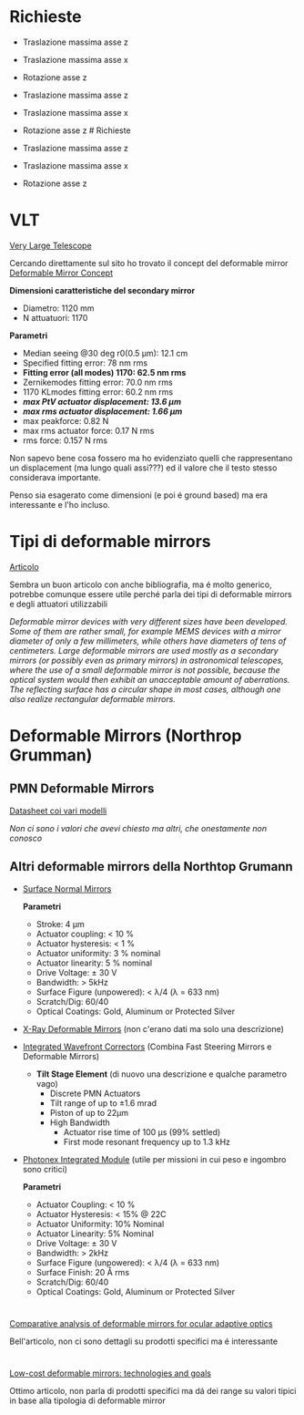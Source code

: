 # Richieste 

+ Traslazione massima asse z
+ Traslazione massima asse x
+ Rotazione asse z 
+ Traslazione massima asse z
+ Traslazione massima asse x
+ Rotazione asse z # Richieste 

+ Traslazione massima asse z
+ Traslazione massima asse x
+ Rotazione asse z 


# VLT 

[Very Large Telescope](https://www.eso.org/public/teles-instr/paranal-observatory/vlt/)



Cercando direttamente sul sito ho trovato il concept del deformable mirror
[Deformable Mirror Concept](https://www.eso.org/sci/facilities/develop/ao/sys/dsm.html)

**Dimensioni caratteristiche del secondary mirror**

+ Diametro: 1120 mm
+ N attuatuori: 1170


**Parametri**

+ Median seeing @30 deg r0(0.5 µm): 12.1 cm
+ Specified fitting error: 78 nm rms
+ **Fitting error (all modes) 1170: 62.5 nm rms**
+ Zernikemodes fitting error: 70.0 nm rms
+ 1170 KLmodes fitting error: 60.2 nm rms
+ ***max PtV actuator displacement: 13.6 µm***
+ ***max rms actuator displacement: 1.66 µm***
+ max peakforce: 0.82 N
+ max rms actuator force: 0.17 N rms
+ rms force: 0.157 N rms

Non sapevo bene cosa fossero ma ho evidenziato quelli che rappresentano un displacement (ma lungo quali assi???) ed il valore che il testo stesso considerava importante.

Penso sia esagerato come dimensioni (e poi é ground based) ma era interessante e l'ho incluso.


# Tipi di deformable mirrors

[Articolo](https://www.rp-photonics.com/deformable_mirrors.html)

Sembra un buon articolo con anche bibliografia, ma é molto generico, potrebbe comunque essere utile perché parla dei tipi di deformable mirrors e degli attuatori utilizzabili

*Deformable mirror devices with very different sizes have been developed. Some of them are rather small, for example MEMS devices with a mirror diameter of only a few millimeters, while others have diameters of tens of centimeters. Large deformable mirrors are used mostly as a secondary mirrors (or possibly even as primary mirrors) in astronomical telescopes, where the use of a small deformable mirror is not possible, because the optical system would then exhibit an unacceptable amount of aberrations.
The reflecting surface has a circular shape in most cases, although one also realize rectangular deformable mirrors.*

# Deformable Mirrors (Northrop Grumman)

## PMN Deformable Mirrors

[Datasheet coi vari modelli](https://satsearch.s3.eu-central-1.amazonaws.com/datasheets/satsearch_dynwlc_northropgrumman_pmn_deformable_mirrors.pdf?X-Amz-Algorithm=AWS4-HMAC-SHA256&X-Amz-Credential=AKIAJLB7IRZ54RAMS36Q%2F20201118%2Feu-central-1%2Fs3%2Faws4_request&X-Amz-Date=20201118T173841Z&X-Amz-Expires=600&X-Amz-Signature=8406d7be11b21df60c9062265d9d3c1dd34077ac3d7ed49534dce91c884aaaee&X-Amz-SignedHeaders=host)

*Non ci sono i valori che avevi chiesto ma altri, che onestamente non conosco*

## Altri deformable mirrors della Northtop Grumann

+ [Surface Normal Mirrors](https://www.northropgrumman.com/who-we-are/deformable-mirrors-surface-normal-mirrors/)

     **Parametri**
    + Stroke: 4 μm
    + Actuator coupling: < 10 %
    + Actuator hysteresis: < 1 %
    + Actuator uniformity: 3 % nominal
    + Actuator linearity: 5 % nominal
    + Drive Voltage: 	± 30 V
    + Bandwidth: 	> 5kHz
    + Surface Figure (unpowered): 	< λ/4 (λ = 633 nm)
    + Scratch/Dig: 	60/40
    + Optical Coatings: 	Gold, Aluminum or Protected Silver

+ [X-Ray Deformable Mirrors](https://www.northropgrumman.com/who-we-are/deformable-mirrors-x-ray-mirrors/) (non c'erano dati ma solo una descrizione)

+ [Integrated Wavefront Correctors](https://www.northropgrumman.com/who-we-are/deformable-mirrors-integrated-wavefront-corrector/) (Combina Fast Steering Mirrors e Deformable Mirrors)

    + **Tilt Stage Element** (di nuovo una descrizione e qualche parametro vago)
        + Discrete PMN Actuators
        + Tilt range of up to ±1.6 mrad
        + Piston of up to 22µm
        + High Bandwidth 
            + Actuator rise time of 100 µs (99% settled)
            + First mode resonant frequency up to 1.3 kHz 

+ [Photonex Integrated Module](https://www.northropgrumman.com/who-we-are/deformable-mirrors-photonex-integrated-module/) (utile per missioni in cui peso e ingombro sono critici)

    **Parametri**
    + Actuator Coupling: 	< 10 %
    + Actuator Hysteresis: 	< 15% @ 22C
    + Actuator Uniformity: 	10% Nominal
    + Actuator Linearity: 	5% Nominal
    + Drive Voltage: 	± 30 V
    + Bandwidth: 	> 2kHz
    + Surface Figure (unpowered): 	< λ/4 (λ = 633 nm)
    + Surface Finish: 	20 Å rms
    + Scratch/Dig: 	60/40
    + Optical Coatings: 	Gold, Aluminum or Protected Silver



# 

[Comparative analysis of deformable mirrors for ocular adaptive optics](https://www.osapublishing.org/oe/fulltext.cfm?uri=oe-13-11-4275&id=84169)

Bell'articolo, non ci sono dettagli su prodotti specifici ma é interessante

#

[Low-cost deformable mirrors: technologies and goals](https://core.ac.uk/download/pdf/193433036.pdf)

Ottimo articolo, non parla di prodotti specifici ma dá dei range su valori tipici in base alla tipologia di deformable mirror